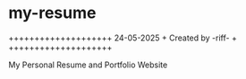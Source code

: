 # my-resume
++++++++++++++++++++
24-05-2025         +
Created by -riff-  +
++++++++++++++++++++

My Personal Resume and Portfolio Website